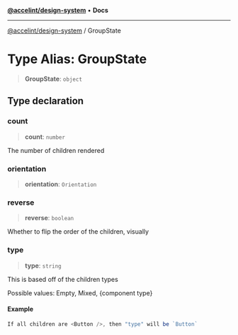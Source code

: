 [**@accelint/design-system**](../README.md) • **Docs**

***

[@accelint/design-system](../README.md) / GroupState

# Type Alias: GroupState

> **GroupState**: `object`

## Type declaration

### count

> **count**: `number`

The number of children rendered

### orientation

> **orientation**: `Orientation`

### reverse

> **reverse**: `boolean`

Whether to flip the order of the children, visually

### type

> **type**: `string`

This is based off of the children types

Possible values: Empty, Mixed, {component type}

#### Example

```ts
If all children are <Button />, then "type" will be `Button`
```
